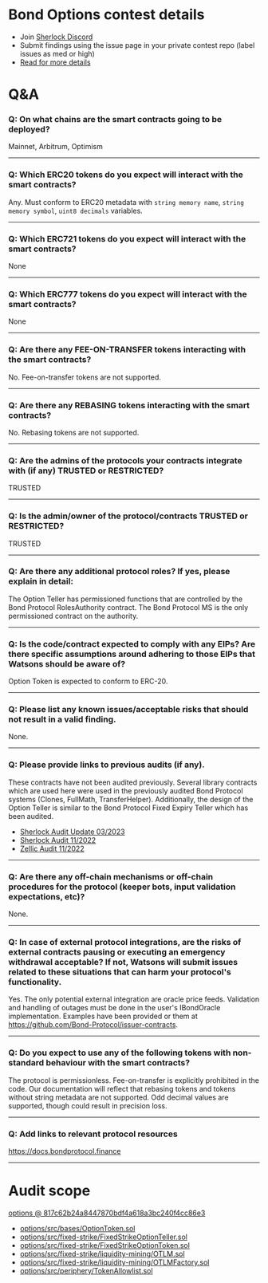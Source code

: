 
# Bond Options contest details

- Join [Sherlock Discord](https://discord.gg/MABEWyASkp)
- Submit findings using the issue page in your private contest repo (label issues as med or high)
- [Read for more details](https://docs.sherlock.xyz/audits/watsons)

# Q&A

### Q: On what chains are the smart contracts going to be deployed?
Mainnet, Arbitrum, Optimism
___

### Q: Which ERC20 tokens do you expect will interact with the smart contracts? 
Any. Must conform to ERC20 metadata with `string memory name`, `string memory symbol`, `uint8 decimals` variables.
___

### Q: Which ERC721 tokens do you expect will interact with the smart contracts? 
None
___

### Q: Which ERC777 tokens do you expect will interact with the smart contracts? 
None
___

### Q: Are there any FEE-ON-TRANSFER tokens interacting with the smart contracts?

No. Fee-on-transfer tokens are not supported.
___

### Q: Are there any REBASING tokens interacting with the smart contracts?

No. Rebasing tokens are not supported.
___

### Q: Are the admins of the protocols your contracts integrate with (if any) TRUSTED or RESTRICTED?
TRUSTED
___

### Q: Is the admin/owner of the protocol/contracts TRUSTED or RESTRICTED?
TRUSTED
___

### Q: Are there any additional protocol roles? If yes, please explain in detail:
The Option Teller has permissioned functions that are controlled by the Bond Protocol RolesAuthority contract. The Bond Protocol MS is the only permissioned contract on the authority.
___

### Q: Is the code/contract expected to comply with any EIPs? Are there specific assumptions around adhering to those EIPs that Watsons should be aware of?
Option Token is expected to conform to ERC-20.
___

### Q: Please list any known issues/acceptable risks that should not result in a valid finding.
None.
___

### Q: Please provide links to previous audits (if any).
These contracts have not been audited previously. Several library contracts which are used here were used in the previously audited Bond Protocol systems (Clones, FullMath, TransferHelper). Additionally, the design of the Option Teller is similar to the Bond Protocol Fixed Expiry Teller which has been audited.
- [Sherlock Audit Update 03/2023](https://github.com/Bond-Protocol/bond-contracts/blob/master/audits/Sherlock/Bond_Protocol_Update_Audit_Report.pdf)
- [Sherlock Audit 11/2022](https://github.com/Bond-Protocol/bond-contracts/blob/master/audits/Sherlock/Bond_Final_Report.pdf)
- [Zellic Audit 11/2022](https://github.com/Bond-Protocol/bond-contracts/blob/master/audits/Zellic/Bond%20Protocol%20Threat%20Model.pdf)
___

### Q: Are there any off-chain mechanisms or off-chain procedures for the protocol (keeper bots, input validation expectations, etc)?
None.
___

### Q: In case of external protocol integrations, are the risks of external contracts pausing or executing an emergency withdrawal acceptable? If not, Watsons will submit issues related to these situations that can harm your protocol's functionality.
Yes. The only potential external integration are oracle price feeds. Validation and handling of outages must be done in the user's IBondOracle implementation. Examples have been provided or them at https://github.com/Bond-Protocol/issuer-contracts.
___

### Q: Do you expect to use any of the following tokens with non-standard behaviour with the smart contracts?
The protocol is permissionless. Fee-on-transfer is explicitly prohibited in the code. Our documentation will reflect that rebasing tokens and tokens without string metadata are not supported. Odd decimal values are supported, though could result in precision loss. 
___

### Q: Add links to relevant protocol resources
https://docs.bondprotocol.finance
___



# Audit scope


[options @ 817c62b24a8447870bdf4a618a3bc240f4cc86e3](https://github.com/Bond-Protocol/options/tree/817c62b24a8447870bdf4a618a3bc240f4cc86e3)
- [options/src/bases/OptionToken.sol](options/src/bases/OptionToken.sol)
- [options/src/fixed-strike/FixedStrikeOptionTeller.sol](options/src/fixed-strike/FixedStrikeOptionTeller.sol)
- [options/src/fixed-strike/FixedStrikeOptionToken.sol](options/src/fixed-strike/FixedStrikeOptionToken.sol)
- [options/src/fixed-strike/liquidity-mining/OTLM.sol](options/src/fixed-strike/liquidity-mining/OTLM.sol)
- [options/src/fixed-strike/liquidity-mining/OTLMFactory.sol](options/src/fixed-strike/liquidity-mining/OTLMFactory.sol)
- [options/src/periphery/TokenAllowlist.sol](options/src/periphery/TokenAllowlist.sol)



